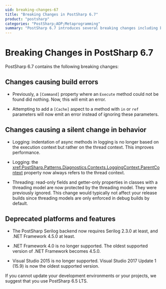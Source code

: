 ```yaml
---
uid: breaking-changes-67
title: "Breaking Changes in PostSharp 6.7"
product: "postsharp"
categories: "PostSharp;AOP;Metaprogramming"
summary: "PostSharp 6.7 introduces several breaking changes including build errors, changes in behavior, and deprecated platforms and features. It no longer supports .NET Framework 4.0 and Visual Studio 2015."
---
```

# Breaking Changes in PostSharp 6.7

PostSharp 6.7 contains the following breaking changes:


## Changes causing build errors

* Previously, a `[Command]` property where an `Execute` method could not be found did nothing. Now, this will emit an error. 

* Attempting to add a `[Cache]` aspect to a method with `in` or `ref` parameters will now emit an error instead of ignoring these parameters. 


## Changes causing a silent change in behavior

* Logging: indentation of async methods in logging is no longer based on the execution context but rather on the thread context. This improves performance.

* Logging: the <xref:PostSharp.Patterns.Diagnostics.Contexts.LoggingContext.ParentContext> property now always refers to the thread context. 

* Threading: read-only fields and getter-only properties in classes with a threading model are now protected by the threading model. They were previously ignored. This change would typically not affect your release builds since threading models are only enforced in debug builds by default.


## Deprecated platforms and features

* The PostSharp Serilog backend now requires Serilog 2.3.0 at least, and .NET Framework 4.5.0 at least.

* .NET Framework 4.0 is no longer supported. The oldest supported version of .NET Framework becomes 4.5.0.

* Visual Studio 2015 is no longer supported. Visual Studio 2017 Update 1 (15.9) is now the oldest supported version.

If you cannot update your development environments or your projects, we suggest that you use PostSharp 6.5 LTS.


